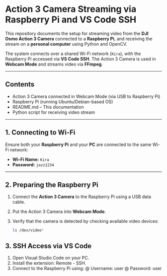 # Action 3 Camera Streaming via Raspberry Pi and VS Code SSH

This repository documents the setup for streaming video from the **DJI Osmo Action 3 Camera** connected to a **Raspberry Pi**, and receiving the stream on a **personal computer** using Python and OpenCV.

The system connects over a shared Wi-Fi network (`Kira`), with the Raspberry Pi accessed via **VS Code SSH**. The Action 3 Camera is used in **Webcam Mode** and streams video via **FFmpeg**.

---

## Contents
- Action 3 Camera connected in Webcam Mode (via USB to Raspberry Pi)  
- Raspberry Pi (running Ubuntu/Debian-based OS)  
- README.md – This documentation  
- Python script for receiving video stream  

---

## 1. Connecting to Wi-Fi

Ensure both your **Raspberry Pi** and your **PC** are connected to the same Wi-Fi network:

- **Wi-Fi Name:** `Kira`  
- **Password:** `jazz1234`

---

## 2. Preparing the Raspberry Pi

1. Connect the **Action 3 Camera** to the Raspberry Pi using a USB data cable.  
2. Put the Action 3 Camera into **Webcam Mode**.  
3. Verify that the camera is detected by checking available video devices:

   ```bash
   ls /dev/video*

## 3. SSH Access via VS Code

1. Open Visual Studio Code on your PC.
2. Install the extension: Remote - SSH.
3. Connect to the Raspberry Pi using:
      @ Username: user
      @ Password: user

